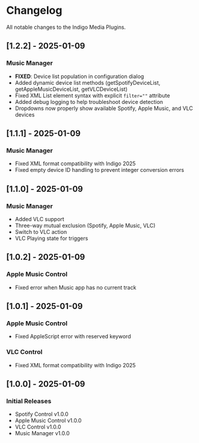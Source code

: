 # Changelog

All notable changes to the Indigo Media Plugins.

## [1.2.2] - 2025-01-09

### Music Manager
- **FIXED**: Device list population in configuration dialog
- Added dynamic device list methods (getSpotifyDeviceList, getAppleMusicDeviceList, getVLCDeviceList)
- Fixed XML List element syntax with explicit `filter=""` attribute
- Added debug logging to help troubleshoot device detection
- Dropdowns now properly show available Spotify, Apple Music, and VLC devices

## [1.1.1] - 2025-01-09

### Music Manager
- Fixed XML format compatibility with Indigo 2025
- Fixed empty device ID handling to prevent integer conversion errors

## [1.1.0] - 2025-01-09

### Music Manager
- Added VLC support
- Three-way mutual exclusion (Spotify, Apple Music, VLC)
- Switch to VLC action
- VLC Playing state for triggers

## [1.0.2] - 2025-01-09

### Apple Music Control
- Fixed error when Music app has no current track

## [1.0.1] - 2025-01-09

### Apple Music Control
- Fixed AppleScript error with reserved keyword

### VLC Control
- Fixed XML format compatibility with Indigo 2025

## [1.0.0] - 2025-01-09

### Initial Releases
- Spotify Control v1.0.0
- Apple Music Control v1.0.0  
- VLC Control v1.0.0
- Music Manager v1.0.0

